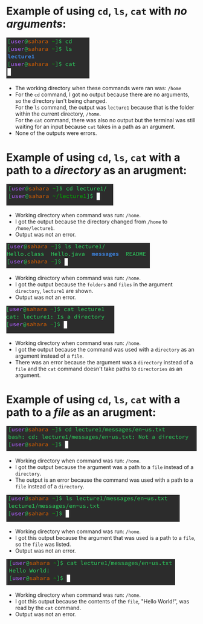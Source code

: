 # Example of using `cd`, `ls`, `cat` with *no arguments*:
![Image](1.1.png)
* The working directory when these commands were ran was: `/home`
* For the `cd` command, I got no output because there are no arguments, so the directory isn't being changed.\
  For the `ls` command, the output was `lecture1` because that is the folder within the current directory, `/home`.\
  For the `cat` command, there was also no output but the terminal was still waiting for an input because `cat` takes in a path as an argument.
* None of the outputs were errors.

# Example of using `cd`, `ls`, `cat` with a path to a *directory* as an arugment:
![Image](1.2.png)
* Working directory when command was run: `/home`.
* I got the output because the directory changed from `/home` to `/home/lecture1`.
* Output was not an error.
  
![Image](1.3.png)
* Working directory when command was run: `/home`.
* I got the output because the `folders` and `files` in the argument `directory`, `lecture1` are shown.
* Output was not an error.
  
![Image](1.4.png)
* Working directory when command was run: `/home`.
* I got the output because the command was used with a `directory` as an argument instead of a `file`.
* There was an error because the argument was a `directory` instead of a `file` and the `cat` command doesn't take paths to `directories` as an argument.

# Example of using `cd`, `ls`, `cat` with a path to a *file* as an arugment:
![Image](1.8.png)
* Working directory when command was run: `/home`.
* I got the output because the argument was a path to a `file` instead of a `directory`.
* The output is an error because the command was used with a path to a `file` instead of a `directory`.

![Image](1.9.png)
* Working directory when command was run: `/home`.
* I got this output because the argument that was used is a path to a `file`, so the `file` was listed.
* Output was not an error.

![Image](1.10.png)
* Working directory when command was run: `/home`.
* I got this output because the contents of the `file`, "Hello World!", was read by the `cat` command.
* Output was not an error.
